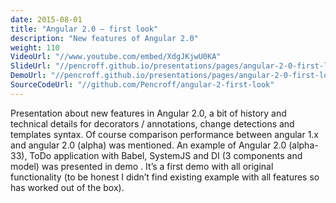 ```yaml
---
date: 2015-08-01
title: "Angular 2.0 — first look"
description: "New features of Angular 2.0"
weight: 110
VideoUrl: "//www.youtube.com/embed/XdgJKjwU0KA"
SlideUrl: "//pencroff.github.io/presentations/pages/angular-2-0-first-look/"
DemoUrl: "//pencroff.github.io/presentations/pages/angular-2-0-first-look/example/"
SourceCodeUrl: "//github.com/Pencroff/angular-2-first-look"
---
```


Presentation about new features in Angular 2.0, a bit of history and technical details for decorators / annotations, change detections and templates syntax. Of course comparison performance between angular 1.x and angular 2.0 (alpha) was mentioned. An example of Angular 2.0 (alpha-33), ToDo application with Babel, SystemJS and DI (3 components and model) was presented in demo . It’s a first demo with all original functionality (to be honest I didn’t find existing example with all features so has worked out of the box).
